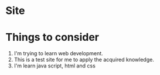 # Site
# Things to consider
1. I'm trying to learn web development.
2. This is a test site for me to apply the acquired knowledge.
3. I'm learn java script, html and css
<h1>
